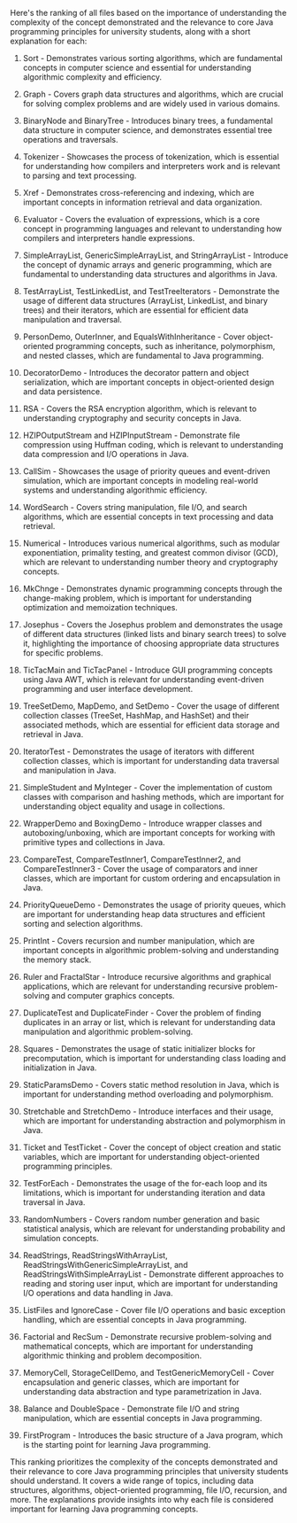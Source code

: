 Here's the ranking of all files based on the importance of understanding the complexity of the concept demonstrated and the relevance to core Java programming principles for university students, along with a short explanation for each:

1. Sort - Demonstrates various sorting algorithms, which are fundamental concepts in computer science and essential for understanding algorithmic complexity and efficiency.

2. Graph - Covers graph data structures and algorithms, which are crucial for solving complex problems and are widely used in various domains.

3. BinaryNode and BinaryTree - Introduces binary trees, a fundamental data structure in computer science, and demonstrates essential tree operations and traversals.

4. Tokenizer - Showcases the process of tokenization, which is essential for understanding how compilers and interpreters work and is relevant to parsing and text processing.

5. Xref - Demonstrates cross-referencing and indexing, which are important concepts in information retrieval and data organization.

6. Evaluator - Covers the evaluation of expressions, which is a core concept in programming languages and relevant to understanding how compilers and interpreters handle expressions.

7. SimpleArrayList, GenericSimpleArrayList, and StringArrayList - Introduce the concept of dynamic arrays and generic programming, which are fundamental to understanding data structures and algorithms in Java.

8. TestArrayList, TestLinkedList, and TestTreeIterators - Demonstrate the usage of different data structures (ArrayList, LinkedList, and binary trees) and their iterators, which are essential for efficient data manipulation and traversal.

9. PersonDemo, OuterInner, and EqualsWithInheritance - Cover object-oriented programming concepts, such as inheritance, polymorphism, and nested classes, which are fundamental to Java programming.

10. DecoratorDemo - Introduces the decorator pattern and object serialization, which are important concepts in object-oriented design and data persistence.

11. RSA - Covers the RSA encryption algorithm, which is relevant to understanding cryptography and security concepts in Java.

12. HZIPOutputStream and HZIPInputStream - Demonstrate file compression using Huffman coding, which is relevant to understanding data compression and I/O operations in Java.

13. CallSim - Showcases the usage of priority queues and event-driven simulation, which are important concepts in modeling real-world systems and understanding algorithmic efficiency.

14. WordSearch - Covers string manipulation, file I/O, and search algorithms, which are essential concepts in text processing and data retrieval.

15. Numerical - Introduces various numerical algorithms, such as modular exponentiation, primality testing, and greatest common divisor (GCD), which are relevant to understanding number theory and cryptography concepts.

16. MkChnge - Demonstrates dynamic programming concepts through the change-making problem, which is important for understanding optimization and memoization techniques.

17. Josephus - Covers the Josephus problem and demonstrates the usage of different data structures (linked lists and binary search trees) to solve it, highlighting the importance of choosing appropriate data structures for specific problems.

18. TicTacMain and TicTacPanel - Introduce GUI programming concepts using Java AWT, which is relevant for understanding event-driven programming and user interface development.

19. TreeSetDemo, MapDemo, and SetDemo - Cover the usage of different collection classes (TreeSet, HashMap, and HashSet) and their associated methods, which are essential for efficient data storage and retrieval in Java.

20. IteratorTest - Demonstrates the usage of iterators with different collection classes, which is important for understanding data traversal and manipulation in Java.

21. SimpleStudent and MyInteger - Cover the implementation of custom classes with comparison and hashing methods, which are important for understanding object equality and usage in collections.

22. WrapperDemo and BoxingDemo - Introduce wrapper classes and autoboxing/unboxing, which are important concepts for working with primitive types and collections in Java.

23. CompareTest, CompareTestInner1, CompareTestInner2, and CompareTestInner3 - Cover the usage of comparators and inner classes, which are important for custom ordering and encapsulation in Java.

24. PriorityQueueDemo - Demonstrates the usage of priority queues, which are important for understanding heap data structures and efficient sorting and selection algorithms.

25. PrintInt - Covers recursion and number manipulation, which are important concepts in algorithmic problem-solving and understanding the memory stack.

26. Ruler and FractalStar - Introduce recursive algorithms and graphical applications, which are relevant for understanding recursive problem-solving and computer graphics concepts.

27. DuplicateTest and DuplicateFinder - Cover the problem of finding duplicates in an array or list, which is relevant for understanding data manipulation and algorithmic problem-solving.

28. Squares - Demonstrates the usage of static initializer blocks for precomputation, which is important for understanding class loading and initialization in Java.

29. StaticParamsDemo - Covers static method resolution in Java, which is important for understanding method overloading and polymorphism.

30. Stretchable and StretchDemo - Introduce interfaces and their usage, which are important for understanding abstraction and polymorphism in Java.

31. Ticket and TestTicket - Cover the concept of object creation and static variables, which are important for understanding object-oriented programming principles.

32. TestForEach - Demonstrates the usage of the for-each loop and its limitations, which is important for understanding iteration and data traversal in Java.

33. RandomNumbers - Covers random number generation and basic statistical analysis, which are relevant for understanding probability and simulation concepts.

34. ReadStrings, ReadStringsWithArrayList, ReadStringsWithGenericSimpleArrayList, and ReadStringsWithSimpleArrayList - Demonstrate different approaches to reading and storing user input, which are important for understanding I/O operations and data handling in Java.

35. ListFiles and IgnoreCase - Cover file I/O operations and basic exception handling, which are essential concepts in Java programming.

36. Factorial and RecSum - Demonstrate recursive problem-solving and mathematical concepts, which are important for understanding algorithmic thinking and problem decomposition.

37. MemoryCell, StorageCellDemo, and TestGenericMemoryCell - Cover encapsulation and generic classes, which are important for understanding data abstraction and type parametrization in Java.

38. Balance and DoubleSpace - Demonstrate file I/O and string manipulation, which are essential concepts in Java programming.

39. FirstProgram - Introduces the basic structure of a Java program, which is the starting point for learning Java programming.

This ranking prioritizes the complexity of the concepts demonstrated and their relevance to core Java programming principles that university students should understand. It covers a wide range of topics, including data structures, algorithms, object-oriented programming, file I/O, recursion, and more. The explanations provide insights into why each file is considered important for learning Java programming concepts.